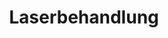---
title: 'Laserbehandlung'
description: 'Vorsorge für Ihr Wohl'
pubDate: 'Jul 10 2000'
heroImage: '/laser.webp'
---